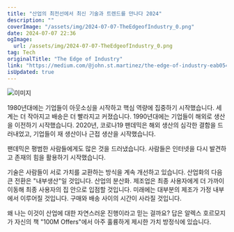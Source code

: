 ```yaml
---
title: "산업의 최전선에서 최신 기술과 트렌드를 만나다 2024"
description: ""
coverImage: "/assets/img/2024-07-07-TheEdgeofIndustry_0.png"
date: 2024-07-07 22:36
ogImage:
  url: /assets/img/2024-07-07-TheEdgeofIndustry_0.png
tag: Tech
originalTitle: "The Edge of Industry"
link: "https://medium.com/@john.st.martinez/the-edge-of-industry-eab054a8b5b5"
isUpdated: true
---
```


![이미지](/assets/img/2024-07-07-TheEdgeofIndustry_0.png)

1980년대에는 기업들이 아웃소싱을 시작하고 핵심 역량에 집중하기 시작했습니다. 세계는 더 작아지고 배송은 더 빨라지고 커졌습니다. 1990년대에는 기업들이 해외로 생산을 이전하기 시작했습니다. 2020년, 코로나19 팬데믹은 해외 생산의 심각한 결함을 드러내었고, 기업들이 재 생산이나 근접 생산을 시작했습니다.

팬데믹은 평범한 사람들에게도 많은 것을 드러냈습니다. 사람들은 인터넷을 다시 발견하고 존재의 힘을 활용하기 시작했습니다.

기술은 사람들이 서로 가치를 교환하는 방식을 계속 개선하고 있습니다. 산업화의 다음 큰 전환은 "내부생산"일 것입니다. 산업의 분산화. 제조업은 최종 사용자에게 더 가까이 이동해 최종 사용자의 집 안으로 입점할 것입니다. 미래에는 대부분의 제조가 가정 내부에서 이루어질 것입니다. 구매와 배송 사이의 시간이 사라질 것입니다.

<div class="content-ad"></div>

왜 나는 이것이 산업에 대한 자연스러운 진행이라고 믿는 걸까요? 답은 알렉스 호르모지가 자신의 책 "100M Offers"에서 아주 훌륭하게 제시한 가치 방정식에 있습니다.
